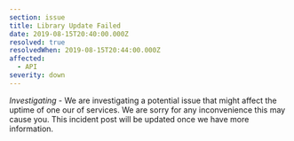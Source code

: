 ```yaml
---
section: issue
title: Library Update Failed
date: 2019-08-15T20:40:00.000Z
resolved: true
resolvedWhen: 2019-08-15T20:44:00.000Z
affected:
  - API
severity: down
---
```

*Investigating* - We are investigating a potential issue that might affect the uptime of one our of services. We are sorry for any inconvenience this may cause you. This incident post will be updated once we have more information.
